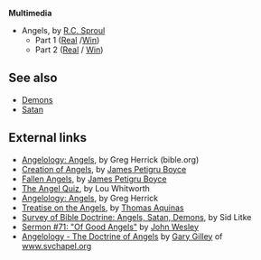 **Multimedia**

-   Angels, by [R.C. Sproul](R.C._Sproul "R.C. Sproul")
    -   Part 1
        ([Real](http://riven.ligonier.org/playlists/rym20041201.m3u)
        /[Win](http://riven.ligonier.org/playlists/rym20041201.asx))
    -   Part 2
        ([Real](http://riven.ligonier.org/playlists/rym20041202.m3u) /
        [Win](http://riven.ligonier.org/playlists/rym20041202.asx))



## See also

-   [Demons](Demons "Demons")
-   [Satan](Satan "Satan")

## External links

-   [Angelology: Angels](http://www.bible.org/page.asp?page_id=729),
    by Greg Herrick (bible.org)
-   [Creation of Angels](http://www.founders.org/library/boyce1/ch18.html),
    by [James Petigru Boyce](James_Petigru_Boyce "James Petigru Boyce")
-   [Fallen Angels](http://www.founders.org/library/boyce1/ch19.html),
    by [James Petigru Boyce](James_Petigru_Boyce "James Petigru Boyce")
-   [The Angel Quiz](http://www.leaderu.com/orgs/probe/docs/angel-q.html),
    by Lou Whitworth
-   [Angelology: Angels](http://www.bible.org/page.asp?page_id=729),
    by Greg Herrick
-   [Treatise on the Angels](http://www.ccel.org/a/aquinas/summa/FP.html#TOC03),
    by [Thomas Aquinas](Thomas_Aquinas "Thomas Aquinas")
-   [Survey of Bible Doctrine: Angels, Satan, Demons](http://www.bible.org/page.asp?page_id=388),
    by Sid Litke
-   [Sermon \#71: "Of Good Angels"](http://gbgm-umc.org/umhistory/wesley/sermons/serm-071.stm)
    by [John Wesley](John_Wesley "John Wesley")
-   [Angelology - The Doctrine of Angels](http://www.svchapel.org/Resources/Lessons/read_lessons.asp?id=2)
    by [Gary Gilley](Gary_Gilley "Gary Gilley") of www.svchapel.org



